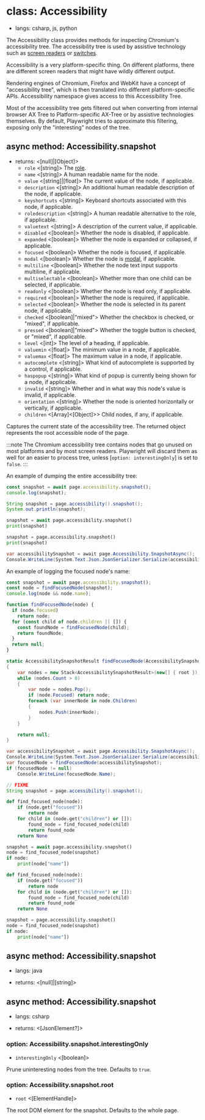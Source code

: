 # class: Accessibility
* langs: csharp, js, python

The Accessibility class provides methods for inspecting Chromium's accessibility tree. The accessibility tree is used by
assistive technology such as [screen readers](https://en.wikipedia.org/wiki/Screen_reader) or
[switches](https://en.wikipedia.org/wiki/Switch_access).

Accessibility is a very platform-specific thing. On different platforms, there are different screen readers that might
have wildly different output.

Rendering engines of Chromium, Firefox and WebKit have a concept of "accessibility tree", which is then translated into different
platform-specific APIs. Accessibility namespace gives access to this Accessibility Tree.

Most of the accessibility tree gets filtered out when converting from internal browser AX Tree to Platform-specific AX-Tree or by
assistive technologies themselves. By default, Playwright tries to approximate this filtering, exposing only the
"interesting" nodes of the tree.

## async method: Accessibility.snapshot
- returns: <[null]|[Object]>
  - `role` <[string]> The [role](https://www.w3.org/TR/wai-aria/#usage_intro).
  - `name` <[string]> A human readable name for the node.
  - `value` <[string]|[float]> The current value of the node, if applicable.
  - `description` <[string]> An additional human readable description of the node, if applicable.
  - `keyshortcuts` <[string]> Keyboard shortcuts associated with this node, if applicable.
  - `roledescription` <[string]> A human readable alternative to the role, if applicable.
  - `valuetext` <[string]> A description of the current value, if applicable.
  - `disabled` <[boolean]> Whether the node is disabled, if applicable.
  - `expanded` <[boolean]> Whether the node is expanded or collapsed, if applicable.
  - `focused` <[boolean]> Whether the node is focused, if applicable.
  - `modal` <[boolean]> Whether the node is [modal](https://en.wikipedia.org/wiki/Modal_window), if applicable.
  - `multiline` <[boolean]> Whether the node text input supports multiline, if applicable.
  - `multiselectable` <[boolean]> Whether more than one child can be selected, if applicable.
  - `readonly` <[boolean]> Whether the node is read only, if applicable.
  - `required` <[boolean]> Whether the node is required, if applicable.
  - `selected` <[boolean]> Whether the node is selected in its parent node, if applicable.
  - `checked` <[boolean]|"mixed"> Whether the checkbox is checked, or "mixed", if applicable.
  - `pressed` <[boolean]|"mixed"> Whether the toggle button is checked, or "mixed", if applicable.
  - `level` <[int]> The level of a heading, if applicable.
  - `valuemin` <[float]> The minimum value in a node, if applicable.
  - `valuemax` <[float]> The maximum value in a node, if applicable.
  - `autocomplete` <[string]> What kind of autocomplete is supported by a control, if applicable.
  - `haspopup` <[string]> What kind of popup is currently being shown for a node, if applicable.
  - `invalid` <[string]> Whether and in what way this node's value is invalid, if applicable.
  - `orientation` <[string]> Whether the node is oriented horizontally or vertically, if applicable.
  - `children` <[Array]<[Object]>> Child nodes, if any, if applicable.

Captures the current state of the accessibility tree. The returned object represents the root accessible node of the
page.

:::note
The Chromium accessibility tree contains nodes that go unused on most platforms and by most screen readers. Playwright
will discard them as well for an easier to process tree, unless [`option: interestingOnly`] is set to `false`.
:::

An example of dumping the entire accessibility tree:

```js
const snapshot = await page.accessibility.snapshot();
console.log(snapshot);
```

```java
String snapshot = page.accessibility().snapshot();
System.out.println(snapshot);
```

```python async
snapshot = await page.accessibility.snapshot()
print(snapshot)
```

```python sync
snapshot = page.accessibility.snapshot()
print(snapshot)
```

```csharp
var accessibilitySnapshot = await page.Accessibility.SnapshotAsync();
Console.WriteLine(System.Text.Json.JsonSerializer.Serialize(accessibilitySnapshot));
```

An example of logging the focused node's name:

```js
const snapshot = await page.accessibility.snapshot();
const node = findFocusedNode(snapshot);
console.log(node && node.name);

function findFocusedNode(node) {
  if (node.focused)
    return node;
  for (const child of node.children || []) {
    const foundNode = findFocusedNode(child);
    return foundNode;
  }
  return null;
}
```

```csharp
static AccessibilitySnapshotResult findFocusedNode(AccessibilitySnapshotResult root)
{
    var nodes = new Stack<AccessibilitySnapshotResult>(new[] { root });
    while (nodes.Count > 0)
    {
        var node = nodes.Pop();
        if (node.Focused) return node;
        foreach (var innerNode in node.Children)
        {
            nodes.Push(innerNode);
        }
    }

    return null;
}

var accessibilitySnapshot = await page.Accessibility.SnapshotAsync();
Console.WriteLine(System.Text.Json.JsonSerializer.Serialize(accessibilitySnapshot));
var focusedNode = findFocusedNode(accessibilitySnapshot);
if (focusedNode != null)
    Console.WriteLine(focusedNode.Name);
```

```java
// FIXME
String snapshot = page.accessibility().snapshot();
```

```python async
def find_focused_node(node):
    if (node.get("focused"))
        return node
    for child in (node.get("children") or []):
        found_node = find_focused_node(child)
        return found_node
    return None

snapshot = await page.accessibility.snapshot()
node = find_focused_node(snapshot)
if node:
    print(node["name"])
```

```python sync
def find_focused_node(node):
    if (node.get("focused"))
        return node
    for child in (node.get("children") or []):
        found_node = find_focused_node(child)
        return found_node
    return None

snapshot = page.accessibility.snapshot()
node = find_focused_node(snapshot)
if node:
    print(node["name"])
```

## async method: Accessibility.snapshot
* langs: java
- returns: <[null]|[string]>

## async method: Accessibility.snapshot
* langs: csharp
- returns: <[JsonElement?]>

### option: Accessibility.snapshot.interestingOnly
- `interestingOnly` <[boolean]>

Prune uninteresting nodes from the tree. Defaults to `true`.

### option: Accessibility.snapshot.root
- `root` <[ElementHandle]>

The root DOM element for the snapshot. Defaults to the whole page.
